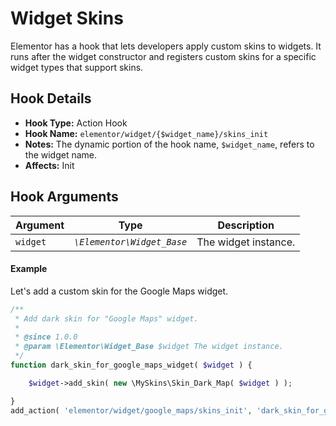 # Widget Skins

<Badge type="tip" vertical="top" text="Elementor Core" /> <Badge type="warning" vertical="top" text="Advanced" />

Elementor has a hook that lets developers apply custom skins to widgets. It runs after the widget constructor and registers custom skins for a specific widget types that support skins.

## Hook Details

* **Hook Type:** Action Hook
* **Hook Name:** `elementor/widget/{$widget_name}/skins_init`
* **Notes:** The dynamic portion of the hook name, `$widget_name`, refers to the widget name.
* **Affects:** Init

## Hook Arguments

| Argument  | Type                       | Description          |
|-----------|----------------------------|----------------------|
| `widget`  | _`\Elementor\Widget_Base`_ | The widget instance. |

#### Example

Let's add a custom skin for the Google Maps widget.

```php
/**
 * Add dark skin for "Google Maps" widget.
 *
 * @since 1.0.0
 * @param \Elementor\Widget_Base $widget The widget instance.
 */
function dark_skin_for_google_maps_widget( $widget ) {

	$widget->add_skin( new \MySkins\Skin_Dark_Map( $widget ) );

}
add_action( 'elementor/widget/google_maps/skins_init', 'dark_skin_for_google_maps_widget' );
```
